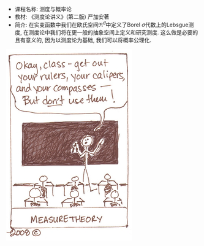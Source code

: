 - 课程名称: 测度与概率论
- 教材: 《测度论讲义》(第二版) 严加安著
- 简介: 在实变函数中我们在欧氏空间$\Re^d$中定义了Borel $\sigma$代数上的Lebsgue测度, 在测度论中我们将在更一般的抽象空间上定义和研究测度. 这么做是必要的且有意义的, 因为以测度论为基础, 我们可以将概率公理化. 
<!--要知道, 在Kolmogorov创立概率论公理化体系之前-->


![](figures/measure-theory.jpg)